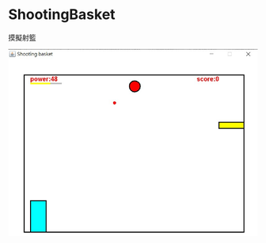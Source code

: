 # ShootingBasket
摸擬射籃


![image](https://github.com/wnqui/ShootingBasket/blob/master/shoot%20basketball.jpg)
